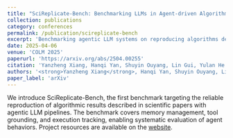 ```yaml
---
title: "SciReplicate-Bench: Benchmarking LLMs in Agent-driven Algorithmic Reproduction from Research Papers"
collection: publications
category: conferences
permalink: /publication/scireplicate-bench
excerpt: 'Benchmarking agentic LLM systems on reproducing algorithms described in research papers.'
date: 2025-04-06
venue: 'COLM 2025'
paperurl: 'https://arxiv.org/abs/2504.00255'
citation: 'Yanzheng Xiang, Hanqi Yan, Shuyin Ouyang, Lin Gui, Yulan He. 2025. "SciReplicate-Bench: Benchmarking LLMs in Agent-driven Algorithmic Reproduction from Research Papers." Under review at <i>COLM 2025</i>.'
authors: '<strong>Yanzheng Xiang</strong>, Hanqi Yan, Shuyin Ouyang, Lin Gui, Yulan He'
paper_label: 'arXiv'
---
```

We introduce SciReplicate-Bench, the first benchmark targeting the reliable reproduction of algorithmic results described in scientific papers with agentic LLM pipelines. The benchmark covers memory management, tool grounding, and execution tracking, enabling systematic evaluation of agent behaviors. Project resources are available on the [website](https://xyzcs.github.io/scireplicate.github.io/).
